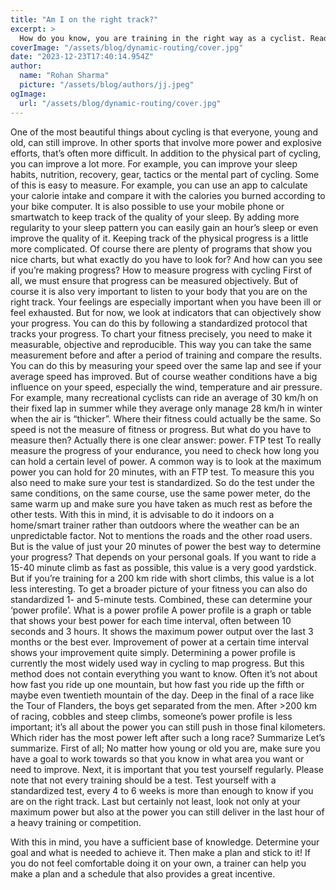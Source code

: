 ```yaml
---
title: "Am I on the right track?"
excerpt: >
  How do you know, you are training in the right way as a cyclist. Read all about what indicators you need to track with cycling.
coverImage: "/assets/blog/dynamic-routing/cover.jpg"
date: "2023-12-23T17:40:14.954Z"
author:
  name: "Rohan Sharma"
  picture: "/assets/blog/authors/jj.jpeg"
ogImage:
  url: "/assets/blog/dynamic-routing/cover.jpg"
---
```


One of the most beautiful things about cycling is that everyone, young and old, can still improve. In other sports that involve more power and explosive efforts, that’s often more difficult. In addition to the physical part of cycling, you can improve a lot more. For example, you can improve your sleep habits, nutrition, recovery, gear, tactics or the mental part of cycling.
Some of this is easy to measure. For example, you can use an app to calculate your calorie intake and compare it with the calories you burned according to your bike computer. It is also possible to use your mobile phone or smartwatch to keep track of the quality of your sleep. By adding more regularity to your sleep pattern you can easily gain an hour’s sleep or even improve the quality of it.
Keeping track of the physical progress is a little more complicated. Of course there are plenty of programs that show you nice charts, but what exactly do you have to look for? And how can you see if you’re making progress?
How to measure progress with cycling
First of all, we must ensure that progress can be measured objectively. But of course it is also very important to listen to your body that you are on the right track. Your feelings are especially important when you have been ill or feel exhausted. But for now, we look at indicators that can objectively show your progress. You can do this by following a standardized protocol that tracks your progress. To chart your fitness precisely, you need to make it measurable, objective and reproducible. This way you can take the same measurement before and after a period of training and compare the results.
You can do this by measuring your speed over the same lap and see if your average speed has improved. But of course weather conditions have a big influence on your speed, especially the wind, temperature and air pressure. For example, many recreational cyclists can ride an average of 30 km/h on their fixed lap in summer while they average only manage 28 km/h in winter when the air is “thicker”. Where their fitness could actually be the same. So speed is not the measure of fitness or progress. But what do you have to measure then? Actually there is one clear answer: power.
FTP test
To really measure the progress of your endurance, you need to check how long you can hold a certain level of power. A common way is to look at the maximum power you can hold for 20 minutes, with an FTP test. To measure this you also need to make sure your test is standardized. So do the test under the same conditions, on the same course, use the same power meter, do the same warm up and make sure you have taken as much rest as before the other tests. With this in mind, it is advisable to do it indoors on a home/smart trainer rather than outdoors where the weather can be an unpredictable factor. Not to mentions the roads and the other road users.
But is the value of just your 20 minutes of power the best way to determine your progress? That depends on your personal goals. If you want to ride a 15-40 minute climb as fast as possible, this value is a very good yardstick. But if you’re training for a 200 km ride with short climbs, this value is a lot less interesting. To get a broader picture of your fitness you can also do standardized 1- and 5-minute tests. Combined, these can determine your ‘power profile’.
What is a power profile
A power profile is a graph or table that shows your best power for each time interval, often between 10 seconds and 3 hours. It shows the maximum power output over the last 3 months or the best ever. Improvement of power at a certain time interval shows your improvement quite simply. Determining a power profile is currently the most widely used way in cycling to map progress. But this method does not contain everything you want to know. Often it’s not about how fast you ride up one mountain, but how fast you ride up the fifth or maybe even twentieth mountain of the day. Deep in the final of a race like the Tour of Flanders, the boys get separated from the men. After >200 km of racing, cobbles and steep climbs, someone’s power profile is less important; it’s all about the power you can still push in those final kilometers. Which rider has the most power left after such a long race?
Summarize
Let’s summarize. First of all; No matter how young or old you are, make sure you have a goal to work towards so that you know in what area you want or need to improve. Next, it is important that you test yourself regularly. Please note that not every training should be a test. Test yourself with a standardized test, every 4 to 6 weeks is more than enough to know if you are on the right track. Last but certainly not least, look not only at your maximum power but also at the power you can still deliver in the last hour of a heavy training or competition.

With this in mind, you have a sufficient base of knowledge. Determine your goal and what is needed to achieve it. Then make a plan and stick to it! If you do not feel comfortable doing it on your own, a trainer can help you make a plan and a schedule that also provides a great incentive.
